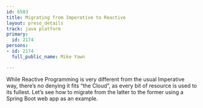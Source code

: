 ```yaml
---
id: 6503
title: Migrating from Imperative to Reactive
layout: preso_details
track: java platform
primary:
  id: 2174
persons:
- id: 2174
  full_public_name: Mike Yawn

---
```

While Reactive Programming is very different from the usual Imperative way, there’s no denying it fits “the Cloud”, as every bit of resource is used to its fullest. Let’s see how to migrate from the latter to the former using a Spring Boot web app as an example.